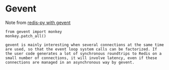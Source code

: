 # Gevent

Note from [redis-py with gevent](http://stackoverflow.com/questions/10928481/redis-py-with-gevent)
```
from gevent import monkey
monkey.patch_all()

gevent is mainly interesting when several connections at the same time are used, so that the event loop system calls can be factorized. If the user code generates a lot of synchronous roundtrips to Redis on a small number of connections, it will involve latency, even if these connections are managed in an asynchronous way by gevent.
```
